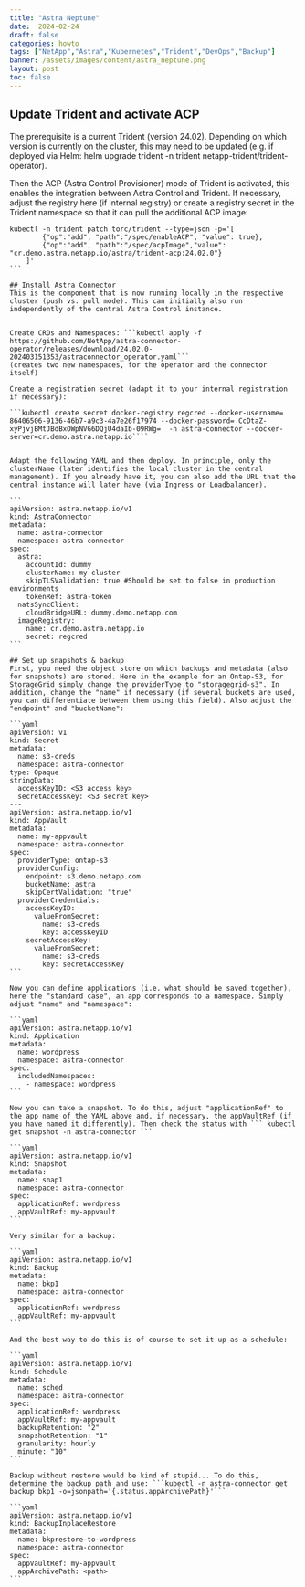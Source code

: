```yaml
---
title: "Astra Neptune"
date:  2024-02-24
draft: false
categories: howto
tags: ["NetApp","Astra","Kubernetes","Trident","DevOps","Backup"]
banner: /assets/images/content/astra_neptune.png
layout: post
toc: false
---
```

## Update Trident and activate ACP
 
The prerequisite is a current Trident (version 24.02). Depending on which version is currently on the cluster, this may need to be updated (e.g. if deployed via Helm: helm upgrade trident -n trident netapp-trident/trident-operator).
 
Then the ACP (Astra Control Provisioner) mode of Trident is activated, this enables the integration between Astra Control and Trident. If necessary, adjust the registry here (if internal registry) or create a registry secret in the Trident namespace so that it can pull the additional ACP image:

````
kubectl -n trident patch torc/trident --type=json -p='[ 
        {"op":"add", "path":"/spec/enableACP", "value": true},
        {"op":"add", "path":"/spec/acpImage","value": "cr.demo.astra.netapp.io/astra/trident-acp:24.02.0"}
    ]'
``` 
 
## Install Astra Connector
This is the component that is now running locally in the respective cluster (push vs. pull mode). This can initially also run independently of the central Astra Control instance.

 
Create CRDs and Namespaces: ```kubectl apply -f https://github.com/NetApp/astra-connector-operator/releases/download/24.02.0-202403151353/astraconnector_operator.yaml```
(creates two new namespaces, for the operator and the connector itself)
 
Create a registration secret (adapt it to your internal registration if necessary):

```kubectl create secret docker-registry regcred --docker-username= 86406506-9136-46b7-a9c3-4a7e26f17974 --docker-password= CcDtaZ-xyPjvjBMtJBdBxOWpNVG6DQjU4daIb-09RWg=  -n astra-connector --docker-server=cr.demo.astra.netapp.io````

 
Adapt the following YAML and then deploy. In principle, only the clusterName (later identifies the local cluster in the central management). If you already have it, you can also add the URL that the central instance will later have (via Ingress or Loadbalancer). 
 
```
apiVersion: astra.netapp.io/v1
kind: AstraConnector
metadata:
  name: astra-connector
  namespace: astra-connector
spec:
  astra:
    accountId: dummy
    clusterName: my-cluster
    skipTLSValidation: true #Should be set to false in production environments
    tokenRef: astra-token
  natsSyncClient:
    cloudBridgeURL: dummy.demo.netapp.com
  imageRegistry:
    name: cr.demo.astra.netapp.io
    secret: regcred
```
 
## Set up snapshots & backup 
First, you need the object store on which backups and metadata (also for snapshots) are stored. Here in the example for an Ontap-S3, for StorageGrid simply change the providerType to "storagegrid-s3". In addition, change the "name" if necessary (if several buckets are used, you can differentiate between them using this field). Also adjust the "endpoint" and "bucketName":

```yaml
apiVersion: v1
kind: Secret
metadata:
  name: s3-creds
  namespace: astra-connector
type: Opaque
stringData:
  accessKeyID: <S3 access key>
  secretAccessKey: <S3 secret key>
---
apiVersion: astra.netapp.io/v1
kind: AppVault
metadata:
  name: my-appvault
  namespace: astra-connector
spec:
  providerType: ontap-s3
  providerConfig:
    endpoint: s3.demo.netapp.com
    bucketName: astra
    skipCertValidation: "true"
  providerCredentials:
    accessKeyID:
      valueFromSecret:
        name: s3-creds
        key: accessKeyID
    secretAccessKey:
      valueFromSecret:
        name: s3-creds
        key: secretAccessKey
``` 
 
Now you can define applications (i.e. what should be saved together), here the "standard case", an app corresponds to a namespace. Simply adjust "name" and "namespace":
 
```yaml
apiVersion: astra.netapp.io/v1
kind: Application
metadata:
  name: wordpress
  namespace: astra-connector
spec:
  includedNamespaces:
    - namespace: wordpress
```
 
Now you can take a snapshot. To do this, adjust "applicationRef" to the app name of the YAML above and, if necessary, the appVaultRef (if you have named it differently). Then check the status with ``` kubectl get snapshot -n astra-connector ```

```yaml
apiVersion: astra.netapp.io/v1
kind: Snapshot
metadata:
  name: snap1
  namespace: astra-connector
spec:
  applicationRef: wordpress
  appVaultRef: my-appvault
``` 

Very similar for a backup:

```yaml
apiVersion: astra.netapp.io/v1
kind: Backup
metadata:
  name: bkp1
  namespace: astra-connector
spec:
  applicationRef: wordpress
  appVaultRef: my-appvault
```
 
And the best way to do this is of course to set it up as a schedule:

```yaml
apiVersion: astra.netapp.io/v1
kind: Schedule
metadata:
  name: sched
  namespace: astra-connector
spec:
  applicationRef: wordpress
  appVaultRef: my-appvault
  backupRetention: "2"
  snapshotRetention: "1"
  granularity: hourly
  minute: "10"
```
 
Backup without restore would be kind of stupid... To do this, determine the backup path and use: ```kubectl -n astra-connector get backup bkp1 -o=jsonpath='{.status.appArchivePath}'```

```yaml
apiVersion: astra.netapp.io/v1
kind: BackupInplaceRestore
metadata:
  name: bkprestore-to-wordpress
  namespace: astra-connector
spec:
  appVaultRef: my-appvault
  appArchivePath: <path>
```